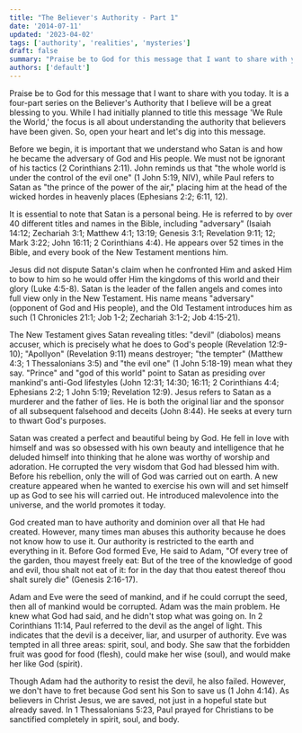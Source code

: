 ```yaml
---
title: "The Believer's Authority - Part 1"
date: '2014-07-11'
updated: '2023-04-02'
tags: ['authority', 'realities', 'mysteries']
draft: false
summary: "Praise be to God for this message that I want to share with you today. It is a four-part series on the Believer's Authority that I believe will be a great blessing to you."
authors: ['default']
---
```


Praise be to God for this message that I want to share with you today. It is a four-part series on the Believer's Authority that I believe will be a great blessing to you. While I had initially planned to title this message 'We Rule the World,' the focus is all about understanding the authority that believers have been given. So, open your heart and let's dig into this message.

Before we begin, it is important that we understand who Satan is and how he became the adversary of God and His people. We must not be ignorant of his tactics (2 Corinthians 2:11). John reminds us that "the whole world is under the control of the evil one" (1 John 5:19, NIV), while Paul refers to Satan as "the prince of the power of the air," placing him at the head of the wicked hordes in heavenly places (Ephesians 2:2; 6:11, 12).

It is essential to note that Satan is a personal being. He is referred to by over 40 different titles and names in the Bible, including "adversary" (Isaiah 14:12; Zechariah 3:1; Matthew 4:1; 13:19; Genesis 3:1; Revelation 9:11; 12; Mark 3:22; John 16:11; 2 Corinthians 4:4). He appears over 52 times in the Bible, and every book of the New Testament mentions him.

Jesus did not dispute Satan's claim when he confronted Him and asked Him to bow to him so he would offer Him the kingdoms of this world and their glory (Luke 4:5-8). Satan is the leader of the fallen angels and comes into full view only in the New Testament. His name means "adversary" (opponent of God and His people), and the Old Testament introduces him as such (1 Chronicles 21:1; Job 1-2; Zechariah 3:1-2; Job 4:15-21).

The New Testament gives Satan revealing titles: "devil" (diabolos) means accuser, which is precisely what he does to God's people (Revelation 12:9-10); "Apollyon" (Revelation 9:11) means destroyer; "the tempter" (Matthew 4:3; 1 Thessalonians 3:5) and "the evil one" (1 John 5:18-19) mean what they say. "Prince" and "god of this world" point to Satan as presiding over mankind's anti-God lifestyles (John 12:31; 14:30; 16:11; 2 Corinthians 4:4; Ephesians 2:2; 1 John 5:19; Revelation 12:9). Jesus refers to Satan as a murderer and the father of lies. He is both the original liar and the sponsor of all subsequent falsehood and deceits (John 8:44). He seeks at every turn to thwart God's purposes.

Satan was created a perfect and beautiful being by God. He fell in love with himself and was so obsessed with his own beauty and intelligence that he deluded himself into thinking that he alone was worthy of worship and adoration. He corrupted the very wisdom that God had blessed him with. Before his rebellion, only the will of God was carried out on earth. A new creature appeared when he wanted to exercise his own will and set himself up as God to see his will carried out. He introduced malevolence into the universe, and the world promotes it today.

God created man to have authority and dominion over all that He had created. However, many times man abuses this authority because he does not know how to use it. Our authority is restricted to the earth and everything in it. Before God formed Eve, He said to Adam, "Of every tree of the garden, thou mayest freely eat: But of the tree of the knowledge of good and evil, thou shalt not eat of it: for in the day that thou eatest thereof thou shalt surely die" (Genesis 2:16-17).

Adam and Eve were the seed of mankind, and if he could corrupt the seed, then all of mankind would be corrupted. Adam was the main problem. He knew what God had said, and he didn't stop what was going on. In 2 Corinthians 11:14, Paul referred to the devil as the angel of light. This indicates that the devil is a deceiver, liar, and usurper of authority. Eve was tempted in all three areas: spirit, soul, and body. She saw that the forbidden fruit was good for food (flesh), could make her wise (soul), and would make her like God (spirit).

Though Adam had the authority to resist the devil, he also failed. However, we don't have to fret because God sent his Son to save us (1 John 4:14). As believers in Christ Jesus, we are saved, not just in a hopeful state but already saved. In 1 Thessalonians 5:23, Paul prayed for Christians to be sanctified completely in spirit, soul, and body.
